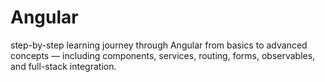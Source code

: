# Angular
 step-by-step learning journey through Angular from basics to advanced concepts — including components, services, routing, forms, observables, and full-stack integration.
